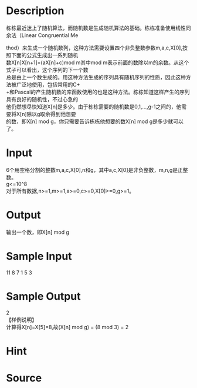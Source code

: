 
# Description

<div class="content"><p>栋栋最近迷上了随机算法，而随机数是生成随机算法的基础。栋栋准备使用线性同余法（Linear Congruential Me</p>
<div>thod）来生成一个随机数列，这种方法需要设置四个非负整数参数m,a,c,X[0],按照下面的公式生成出一系列随机</div>
<div>数X[n]X[n+1]=(aX[n]+c)mod m其中mod m表示前面的数除以m的余数。从这个式子可以看出，这个序列的下一个数</div>
<div>总是由上一个数生成的。用这种方法生成的序列具有随机序列的性质，因此这种方法被广泛地使用，包括常用的C+</div>
<div>+和Pascal的产生随机数的库函数使用的也是这种方法。栋栋知道这样产生的序列具有良好的随机性，不过心急的</div>
<div>他仍然想尽快知道X[n]是多少。由于栋栋需要的随机数是0,1,...,g-1之间的，他需要将X[n]除以g取余得到他想要</div>
<div>的数，即X[n] mod g，你只需要告诉栋栋他想要的数X[n] mod g是多少就可以了。</div>
<div></div></div>

# Input

<div class="content"><div>6个用空格分割的整数m,a,c,X[0],n和g，其中a,c,X[0]是非负整数，m,n,g是正整数。</div>
<div>g&lt;=10^8</div>
<div>对于所有数据,n&gt;=1,m&gt;=1,a&gt;=0,c&gt;=0,X[0]&gt;=0,g&gt;=1。</div>
<div></div></div>

# Output

<div class="content"><div>输出一个数，即X[n] mod g</div>
<div></div></div>

# Sample Input

<div class="content"><span class="sampledata">11 8 7 1 5 3</span></div>

# Sample Output

<div class="content"><span class="sampledata">2<br/>
【样例说明】<br/>
计算得X[n]=X[5]=8,故(X[n] mod g) = (8 mod 3) = 2</span></div>

# Hint

<div class="content"><p></p></div>

# Source

<div class="content"><p><a href="problemset.php?search="></a></p></div>

